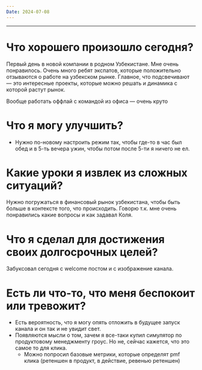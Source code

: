 ```yaml
---
Date: 2024-07-08
---
```

---
# Что хорошего произошло сегодня?
Первый день в новой компании в родном Узбекистане. Мне очень понравилось. Очень много ребят экспатов, которые положительно отзываются о работе на узбекском рынке. Главное, что подсвечивают — это интересные проекты, которые можно решать и динамика с которой растут рынок. 

Вообще работать оффлай с командой из офиса — очень круто

# Что я могу улучшить?
- Нужно по-новому настроить режим так, чтобы где-то в час был обед и в 5-ть вечера ужин, чтобы потом после 5-ти я ничего не ел. 

# Какие уроки я извлек из сложных ситуаций?
Нужно погружаться в финансовый рынок узбекистана, чтобы быть больше в контексте того, что происходить. Говорю т.к. мне очень понравились какие вопросы и как задавал Коля. 



# Что я сделал для достижения своих долгосрочных целей?

Забуксовал сегодня с welcome постом и с изображение канала. 

# Есть ли что-то, что меня беспокоит или тревожит?

- Есть вероятность, что я могу опять отложить в будущее запуск канала и он так и не увидит свет. 
- Появляются мысли о том, зачем я все-таки купил симулятор по продуктовому менеджменту гроус. Но не, сейчас кажется, что это самое то для клика. 
	- Можно попросил базовые метрики, которые определят pmf клика (ретеншен в продукт, в действие, ревенью ретеншен)







